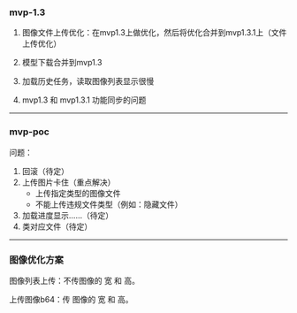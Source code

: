 ### mvp-1.3

1. 图像文件上传优化：在mvp1.3上做优化，然后将优化合并到mvp1.3.1上（文件上传优化）

2. 模型下载合并到mvp1.3

3. 加载历史任务，读取图像列表显示很慢

4. mvp1.3  和 mvp1.3.1  功能同步的问题


---

### mvp-poc

问题：

1. 回滚（待定）
2. 上传图片卡住（重点解决）
   - 上传指定类型的图像文件
   - 不能上传违规文件类型（例如：隐藏文件）
3. 加载进度显示……（待定）
4. 类对应文件（待定）



---

### 图像优化方案

图像列表上传：不传图像的 宽 和 高。

上传图像b64：传 图像的 宽 和 高。